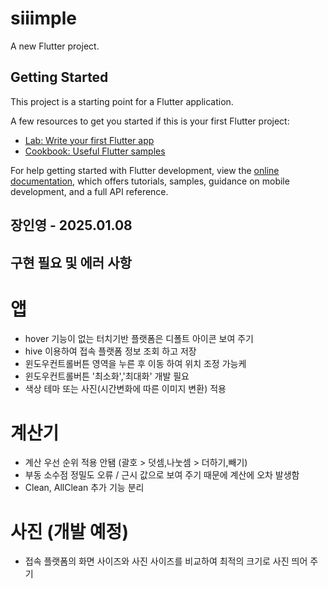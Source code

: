 # siiimple

A new Flutter project.

## Getting Started

This project is a starting point for a Flutter application.

A few resources to get you started if this is your first Flutter project:

- [Lab: Write your first Flutter app](https://docs.flutter.dev/get-started/codelab)
- [Cookbook: Useful Flutter samples](https://docs.flutter.dev/cookbook)

For help getting started with Flutter development, view the
[online documentation](https://docs.flutter.dev/), which offers tutorials,
samples, guidance on mobile development, and a full API reference.

## 장인영 - 2025.01.08
## 구현 필요 및 에러 사항 ##

# 앱
- hover 기능이 없는 터치기반 플랫폼은 디폴트 아이콘 보여 주기
- hive 이용하여 접속 플랫폼 정보 조회 하고 저장
- 윈도우컨트롤버튼 영역을 누른 후 이동 하여 위치 조정 가능케
- 윈도우컨트롤버튼 '최소화','최대화' 개발 필요
- 색상 테마 또는 사진(시간변화에 따른 이미지 변환) 적용


# 계산기
- 계산 우선 순위 적용 안됌 (괄호 > 덧셈,나눗셈 > 더하기,빼기)
- 부동 소수점 정밀도 오류 / 근시 값으로 보여 주기 때문에 계산에 오차 발생함
- Clean, AllClean 추가 기능 분리


# 사진 (개발 예정)
- 접속 플랫폼의 화면 사이즈와 사진 사이즈를 비교하여 최적의 크기로 사진 띄어 주기


